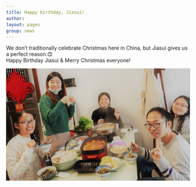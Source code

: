 ```yaml
---
title: Happy birthday, Jiasui!
author: 
layout: pages
group: news
---
```


We don’t traditionally celebrate Christmas here in China, but Jiasui gives us a perfect reason.😊  
Happy Birthday Jiasui & Merry Christmas everyone!


<span class="image fit"><img src="/images/JiasuiBirthday2020.jpg"   alt="Jiasui Birthday"     class="img-responsive"></span> 
